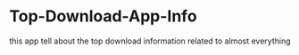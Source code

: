 # Top-Download-App-Info
this app tell about the top download information related to almost everything
